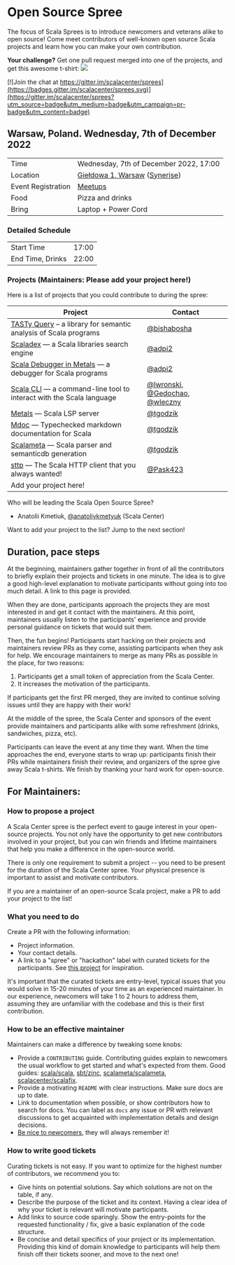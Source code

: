 # Open Source Spree

The focus of Scala Sprees is to introduce newcomers and veterans alike to open
source! Come meet contributors of well-known open source Scala projects and
learn how you can make your own contribution.

**Your challenge?** Get one pull request merged into one of the projects, and
get this awesome t-shirt:
![](https://pbs.twimg.com/media/CtnCrtvWAAAO0nE.jpg:small)

[![Join the chat at https://gitter.im/scalacenter/sprees](https://badges.gitter.im/scalacenter/sprees.svg)](https://gitter.im/scalacenter/sprees?utm_source=badge&utm_medium=badge&utm_campaign=pr-badge&utm_content=badge)

## Warsaw, Poland. Wednesday, 7th of December 2022

|                    |                                                                                                 |
|--------------------|-------------------------------------------------------------------------------------------------|
| Time               | Wednesday, 7th of December 2022, 17:00                                                          |
| Location           | [Giełdowa 1, Warsaw](https://goo.gl/maps/pvyqLmdCpMpLAbWA9) ([Synerise](https://synerise.com/)) |
| Event Registration | [Meetups](https://www.meetup.com/scalawaw/events/289954415/)                                    |
| Food               | Pizza and drinks                                                                                |
| Bring              | Laptop + Power Cord                                                                             |

### Detailed Schedule

|                  |       |
|------------------|-------|
| Start Time       | 17:00 |
| End Time, Drinks | 22:00 |

### Projects (**Maintainers: Please add your project here!**)

Here is a list of projects that you could contribute to during the spree:

| Project                                                                              | Contact                                                              |
|--------------------------------------------------------------------------------------|----------------------------------------------------------------------|
| [TASTy Query][TASTy Query] – a library for semantic analysis of Scala programs       | [@bishabosha][@bishabosha]                                           |
| [Scaladex][Scaladex] — a Scala libraries search engine                               | [@adpi2][@adpi2]                                                     |
| [Scala Debugger in Metals][Scala Debugger in Metals] — a debugger for Scala programs | [@adpi2][@adpi2]                                                     |
| [Scala CLI][Scala CLI] —  a command-line tool to interact with the Scala language    | [@lwronski][@lwronski], [@Gedochao][@Gedochao], [@wleczny][@wleczny] |
| [Metals][Metals] — Scala LSP server                                                  | [@tgodzik][@tgodzik]                                                 |
| [Mdoc][Mdoc] — Typechecked markdown documentation for Scala                          | [@tgodzik][@tgodzik]                                                 |
| [Scalameta][Scalameta] — Scala parser and semanticdb generation                      | [@tgodzik][@tgodzik]                                                 |
| [sttp][sttp] — The Scala HTTP client that you always wanted!                         | [@Pask423][@Pask423]                                                 |
| Add your project here!                                                               |                                                                      |

Who will be leading the Scala Open Source Spree?

- Anatolii Kmetiuk, [@anatoliykmetyuk][@anatoliykmetyuk] (Scala Center)

Want to add your project to the list? Jump to the next section!

## Duration, pace steps

At the beginning, maintainers gather together in front of all the contributors
to briefly explain their projects and tickets in one minute. The idea is to give
a good high-level explanation to motivate participants without going into too
much detail. A link to this page is provided.

When they are done, participants approach the projects they are most interested
in and get it contact with the maintainers. At this point, maintainers usually
listen to the participants' experience and provide personal guidance on tickets
that would suit them.

Then, the fun begins! Participants start hacking on their projects and
maintainers review PRs as they come, assisting participants when they ask for
help. We encourage maintainers to merge as many PRs as possible in the place,
for two reasons:

1. Participants get a small token of appreciation from the Scala Center.
2. It increases the motivation of the participants.

If participants get the first PR merged, they are invited to continue solving
issues until they are happy with their work!

At the middle of the spree, the Scala Center and sponsors of the event provide
maintainers and participants alike with some refreshment (drinks, sandwiches,
pizza, etc).

Participants can leave the event at any time they want. When the time approaches
the end, everyone starts to wrap up: participants finish their PRs while
maintainers finish their review, and organizers of the spree give away Scala
t-shirts. We finish by thanking your hard work for open-source.

## For Maintainers:

### How to propose a project

A Scala Center spree is the perfect event to gauge interest in your open-source
projects. You not only have the opportunity to get new contributors involved in
your project, but you can win friends and lifetime maintainers that help you
make a difference in the open-source world.

There is only one requirement to submit a project -- you need to be present for
the duration of the Scala Center spree. Your physical presence is important to
assist and motivate contributors.

If you are a maintainer of an open-source Scala project, make a PR to add your
project to the list!

### What you need to do

Create a PR with the following information:

- Project information.
- Your contact details.
- A link to a "spree" or "hackathon" label with curated tickets for the
  participants. See
  [this project](https://github.com/sbt/zinc/issues?utf8=✓&q=label:hackathon%20is:issue)
  for inspiration.

It's important that the curated tickets are entry-level, typical issues that you
would solve in 15-20 minutes of your time as an experienced maintainer. In our
experience, newcomers will take 1 to 2 hours to address them, assuming they are
unfamiliar with the codebase and this is their first contribution.

### How to be an effective maintainer

Maintainers can make a difference by tweaking some knobs:

- Provide a `CONTRIBUTING` guide. Contributing guides explain to newcomers the
  usual workflow to get started and what's expected from them. Good guides:
  [scala/scala](https://github.com/scala/scala/blob/2.12.x/CONTRIBUTING.md),
  [sbt/zinc](https://github.com/sbt/zinc/blob/1.x/CONTRIBUTING.md),
  [scalameta/scalameta](https://github.com/scalameta/scalameta/blob/master/CONTRIBUTING.md),
  [scalacenter/scalafix](https://github.com/scala/scala/blob/2.12.x/CONTRIBUTING.md).
- Provide a motivating `README` with clear instructions. Make sure docs are up
  to date.
- Link to documentation when possible, or show contributors how to search for
  docs. You can label as `docs` any issue or PR with relevant discussions to get
  acquainted with implementation details and design decisions.
- [Be nice to newcomers](http://brson.github.io/2017/04/05/minimally-nice-maintainer),
  they will always remember it!

### How to write good tickets

Curating tickets is not easy. If you want to optimize for the highest number of
contributors, we recommend you to:

- Give hints on potential solutions. Say which solutions are not on the table,
  if any.
- Describe the purpose of the ticket and its context. Having a clear idea of why
  your ticket is relevant will motivate participants.
- Add links to source code sparingly. Show the entry-points for the requested
  functionality / fix, give a basic explanation of the code structure.
- Be concise and detail specifics of your project or its implementation.
  Providing this kind of domain knowledge to participants will help them finish
  off their tickets sooner, and move to the next one!

[@adpi2]: https://github.com/adpi2
[@bishabosha]: https://github.com/bishabosha
[@julienrf]: https://github.com/julienrf
[@markehammons]: https://github.com/markehammons
[@sjrd]: https://github.com/sjrd
[@SethTisue]: https://github.com/SethTisue
[@Pask423]: https://github.com/Pask423
[@tgodzik]: https://github.com/tgodzik
[Scala 2]: https://github.com/scala/bug/issues?q=is%3Aissue+is%3Aopen+label%3A%22good+first+issue%22
[Scala 3]: https://github.com/lampepfl/dotty/issues?q=is%3Aopen+label%3ASpree+sort%3Aupdated-desc
[scala-collection-compat]: https://github.com/scala/scala-collection-compat/labels/good%20first%20issue
[TASTy Query]: https://github.com/scalacenter/tasty-query/issues?q=is%3Aissue+is%3Aopen+label%3A%22good+first+issue%22
[Scaladex]: https://github.com/scalacenter/scaladex/issues?q=is%3Aissue+is%3Aopen+label%3A%22good+first+issue%22
[Scala Debugger in Metals]: https://github.com/scalacenter/scala-debug-adapter/issues?q=is%3Aissue+is%3Aopen+label%3A%22good+first+issue%22
[Scala CLI]: https://github.com/VirtusLab/scala-cli/issues?q=is%3Aissue+is%3Aopen+label%3A%22good+first+issue%22
[sttp]: https://github.com/softwaremill/sttp/issues?q=is%3Aissue+is%3Aopen+label%3Aspree-warsaw
[Slinc]: https://github.com/markehammons/slinc/issues
[Scala Website]: https://github.com/scala/docs.scala-lang
[sbt-version-policy]: https://github.com/scalacenter/sbt-version-policy
[@anatoliykmetyuk]: https://github.com/anatoliykmetyuk
[Metals]: https://github.com/scalameta/metals/issues?q=is%3Aopen+is%3Aissue+label%3Aspree
[Mdoc]: https://github.com/scalameta/mdoc/issues?q=is%3Aissue+is%3Aopen+label%3Aspree
[Scalameta]: https://github.com/scalameta/scalameta/issues?q=is%3Aopen+is%3Aissue+label%3Aspree
[@lwronski]: https://github.com/lwronski
[@Gedochao]: https://github.com/Gedochao
[@wleczny]: https://github.com/wleczny
